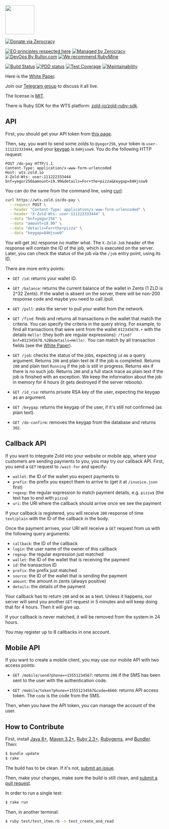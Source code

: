 <img src="http://www.zold.io/logo.svg" width="92px" height="92px"/>

[![Donate via Zerocracy](https://www.0crat.com/contrib-badge/CB28FH2NR.svg)](https://www.0crat.com/contrib/CB28FH2NR)

[![EO principles respected here](http://www.elegantobjects.org/badge.svg)](http://www.elegantobjects.org)
[![Managed by Zerocracy](https://www.0crat.com/badge/CAZPZR9FS.svg)](https://www.0crat.com/p/CAZPZR9FS)
[![DevOps By Rultor.com](http://www.rultor.com/b/zold-io/out)](http://www.rultor.com/p/zold-io/out)
[![We recommend RubyMine](http://www.elegantobjects.org/rubymine.svg)](https://www.jetbrains.com/ruby/)

[![Build Status](https://travis-ci.org/zold-io/wts.zold.io.svg)](https://travis-ci.org/zold-io/wts.zold.io)
[![PDD status](http://www.0pdd.com/svg?name=zold-io/wts.zold.io)](http://www.0pdd.com/p?name=zold-io/wts.zold.io)
[![Test Coverage](https://img.shields.io/codecov/c/github/zold-io/wts.zold.io.svg)](https://codecov.io/github/zold-io/wts.zold.io?branch=master)
[![Maintainability](https://api.codeclimate.com/v1/badges/25b798dc13147f13bb59/maintainability)](https://codeclimate.com/github/zold-io/wts.zold.io/maintainability)

Here is the [White Paper](https://papers.zold.io//wp.pdf).

Join our [Telegram group](https://t.me/zold_io) to discuss it all live.

The license is [MIT](https://github.com/zold-io/wts.zold.io/blob/master/LICENSE.txt).

There is Ruby SDK for the WTS platform: [zold-io/zold-ruby-sdk](https://github.com/zold-io/zold-ruby-sdk).

## API

First, you should get your API token from [this page](https://wts.zold.io/api).

Then, say, you want to send some zolds to `@yegor256`, your token is
`user-111222333444`, and your
[keygap](https://blog.zold.io/2018/07/18/keygap.html) is `84Hjsow9`.
You do the following HTTP request:

```
POST /do-pay HTTP/1.1
Content-Type: application/x-www-form-urlencoded
Host: wts.zold.io
X-Zold-Wts: user-111222333444
bnf=yegor256&amount=19.99&details=For+the+pizza&keygap=84Hjsow9
```

You can do the same from the command line, using
[curl](https://en.wikipedia.org/wiki/CURL):

```bash
curl https://wts.zold.io/do-pay \
  --request POST \
  --header "Content-Type: application/x-www-form-urlencoded" \
  --header "X-Zold-Wts: user-111222333444" \
  --data "bnf=yegor256" \
  --data "amount=19.99" \
  --data "details=For+the+pizza" \
  --data "keygap=84Hjsow9"
```

You will get `302`
response no matter what. The `X-Zold-Job` header of the response will
contain the ID of the job, which is executed on the server. Later,
you can check the status of the job via the `/job` entry point, using its ID.

There are more entry points:

  * `GET /id`: returns your wallet ID.

  * `GET /balance`: returns the current balance of the wallet in Zents (1 ZLD is 2^32 Zents).
    If the wallet is absent on the server, there will be non-200 response code and maybe you need to call /pull.

  * `GET /pull`: asks the server to pull your wallet from the network.

  * `GET /find`: finds and returns all transactions in the wallet that match the criteria.
    You can specify the criteria in the query string. For example,
    to find all transactions that were sent from the wallet
    `012345670.+` with the details `Hello!`
    (they both are regular expressions):
    `/find?bnf=012345670.%2B&details=Hello!`.
    You can match by all transaction fields (see the [White Paper](https://papers.zold.io/wp.pdf)).

  * `GET /job`: checks the status of the jobs, expecting `id` as a query argument.
    Returns `200` and plain text `OK` if the job is completed.
    Returns `200` and plain text `Running` if the job is still in progress.
    Returns `404` if there is no such job.
    Returns `200` and a full stack trace as plain text if the job is finished with an exception.
    We keep the information about the job in memory for 4 hours (it gets destroyed if the server reboots).

  * `GET /id_rsa`: returns private RSA key of the user, expecting the keygap
    as an argument.

  * `GET /keygap`: returns the keygap of the user,
    if it's still not confirmed (as plain text).

  * `GET /do-confirm`: removes the keygap from the database and returns `302`.

## Callback API

If you want to integrate Zold into your website or mobile app, where your
customers are sending payments to you, you may try our callback API. First, you
send a `GET` request to `/wait-for` and specify:

  * `wallet`: the ID of the wallet you expect payments to
  * `prefix`: the prefix you expect them to arrive to (get it at `/invoice.json` first)
  * `regexp`: the regular expression to match payment details, e.g. `pizza$` (the text has to end with `pizza`)
  * `uri`: the URI where the callback should arrive once we see the payment

If your callback is registered, you will receive `200` response of time `text/plain`
with the ID of the callback in the body.

Once the payment arrives, your URI will receive a `GET` request from us
with the following query arguments:

  * `callback`: the ID of the callback
  * `login`: the user name of the owner of this callback
  * `regexp`: the regular expression just matched
  * `wallet`: the ID of the wallet that is receiving the payment
  * `id`: the transaction ID
  * `prefix`: the prefix just matched
  * `source`: the ID of the wallet that is sending the payment
  * `amount`: the amount in zents (always positive)
  * `details`: the details of the payment

Your callback has to return `200` and `OK` as a text. Unless it happens,
our server will send you another `GET` request in 5 minutes and will
keep doing that for 4 hours. Then it will give up.

If your callback is never matched, it will be removed from the system
in 24 hours.

You may register up to 8 callbacks in one account.

## Mobile API

If you want to create a mobile client, you may use our mobile API with two
access points:

  * `GET /mobile/send?phone=+15551234567`:
    returns `200` if the SMS has been sent to the user with the authentication code.

  * `GET /mobile/token?phone=+15551234567&code=6666`:
    returns API access token. The `code` is the code from the SMS.

Then, when you have the API token, you can manage the account of the user.

## How to Contribute

First, install
[Java 8+](https://java.com/en/download/),
[Maven 3.2+](https://maven.apache.org/),
[Ruby 2.3+](https://www.ruby-lang.org/en/documentation/installation/),
[Rubygems](https://rubygems.org/pages/download),
and
[Bundler](https://bundler.io/).
Then:

```bash
$ bundle update
$ rake
```

The build has to be clean. If it's not, [submit an issue](https://github.com/zold-io/out/issues).

Then, make your changes, make sure the build is still clean,
and [submit a pull request](https://www.yegor256.com/2014/04/15/github-guidelines.html).

In order to run a single test:

```bash
$ rake run
```

Then, in another terminal:

```bash
$ ruby test/test_item.rb -n test_create_and_read
```
